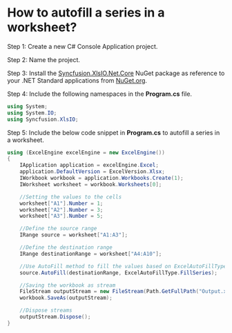 # How to autofill a series in a worksheet?

Step 1: Create a new C# Console Application project.

Step 2: Name the project.

Step 3: Install the [Syncfusion.XlsIO.Net.Core](https://www.nuget.org/packages/Syncfusion.XlsIO.Net.Core) NuGet package as reference to your .NET Standard applications from [NuGet.org](https://www.nuget.org).

Step 4: Include the following namespaces in the **Program.cs** file.

```csharp
using System;
using System.IO;
using Syncfusion.XlsIO;
```

Step 5: Include the below code snippet in **Program.cs**  to autofill a series in a worksheet.

```csharp
using (ExcelEngine excelEngine = new ExcelEngine())
{
    IApplication application = excelEngine.Excel;
    application.DefaultVersion = ExcelVersion.Xlsx;
    IWorkbook workbook = application.Workbooks.Create(1);
    IWorksheet worksheet = workbook.Worksheets[0];

    //Setting the values to the cells
    worksheet["A1"].Number = 1;
    worksheet["A2"].Number = 3;
    worksheet["A3"].Number = 5;

    //Define the source range
    IRange source = worksheet["A1:A3"];

    //Define the destination range
    IRange destinationRange = worksheet["A4:A10"];

    //Use AutoFill method to fill the values based on ExcelAutoFillType
    source.AutoFill(destinationRange, ExcelAutoFillType.FillSeries);

    //Saving the workbook as stream
    FileStream outputStream = new FileStream(Path.GetFullPath("Output.xlsx"), FileMode.Create, FileAccess.Write);
    workbook.SaveAs(outputStream);

    //Dispose streams
    outputStream.Dispose();
}
```